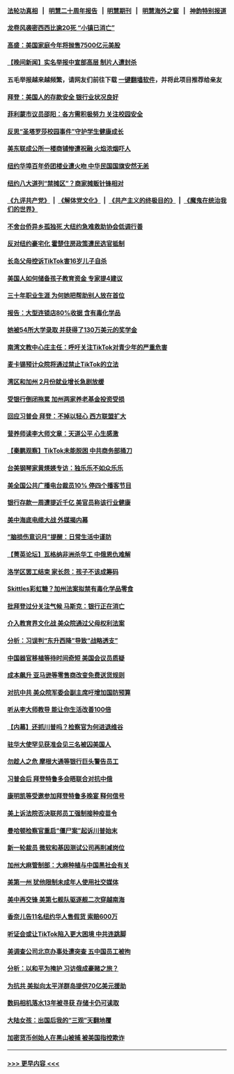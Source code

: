 #### [法轮功真相](https://github.com/gfw-breaker/truth/blob/master/README.md?t=0) &nbsp;&nbsp;|&nbsp;&nbsp; [明慧二十周年报告](https://github.com/gfw-breaker/mh-reports/blob/master/README.md?t=0) &nbsp;&nbsp;|&nbsp;&nbsp;[明慧期刊](https://github.com/gfw-breaker/mh-qikan) &nbsp;&nbsp;|&nbsp;&nbsp; [明慧海外之窗](https://github.com/gfw-breaker/mh-news/blob/master/README.md?t=0) &nbsp;&nbsp;|&nbsp;&nbsp; [神韵特别报道](https://github.com/gfw-breaker/mh-news/blob/master/shenyun.md?t=0)
#### [龙卷风袭密西西比逾20死 “小镇已消亡”](../pages/nsc412/n13958331.md?t=03252143) 
#### [高盛：美国家庭今年将抛售7500亿元美股](../pages/nsc412/n13958271.md?t=03252143) 
#### [【晚间新闻】实名举报中宣部高层 制片人遭封杀](../pages/nsc412/n13958164.md?t=03252143) 
#### 五毛举报越来越频繁，请网友们前往下载 [一键翻墙软件](https://github.com/gfw-breaker/ssr-accounts)，并将此项目推荐给亲友
#### [拜登：美国人的存款安全 银行业状况良好](../pages/nsc412/n13958122.md?t=03252143) 
#### [菲利蒙市议员邵阳：各方需积极努力 关注校园安全](../pages/nsc412/n13958133.md?t=03252143) 
#### [反思“圣塔罗莎校园事件”守护学生健康成长](../pages/nsc412/n13958123.md?t=03252143) 
#### [美东联成公所一楼商铺惨遭祝融 火焰浓烟吓人](../pages/nsc412/n13958094.md?t=03252143) 
#### [纽约华埠百年侨团楼业遭火吻 中华民国国旗安然无恙](../pages/nsc412/n13958088.md?t=03252143) 
#### [纽约八大道列“禁摊区”？商家摊贩针锋相对](../pages/nsc412/n13958085.md?t=03252143) 
#### [《九评共产党》](https://github.com/begood0513/9ping.md/blob/master/README.md) &nbsp;|&nbsp; [《解体党文化》](../../../../jtdwh.md/blob/master/README.md)  &nbsp;|&nbsp; [《共产主义的终极目的》](../../../../gczydzjmd.md/blob/master/README.md) &nbsp;|&nbsp; [《魔鬼在统治我们的世界》](../../../../mgztzwmdsj.md/blob/master/README.md) 
#### [不舍台侨异乡孤独死 大纽约急难救助协会低调行善](../pages/nsc412/n13958114.md?t=03252143) 
#### [反对纽约豪宅化 霍楚住房政策遭民选官抵制](../pages/nsc412/n13958101.md?t=03252143) 
#### [长岛父母控诉TikTok害16岁儿子自杀](../pages/nsc412/n13958082.md?t=03252143) 
#### [美国人如何储备孩子教育资金 专家提4建议](../pages/nsc412/n13957955.md?t=03252143) 
#### [三十年职业生涯 为何她把帮助别人放在首位](../pages/nsc412/n13958080.md?t=03252143) 
#### [报告：大型连锁店80%收据 含有毒化学品](../pages/nsc412/n13958066.md?t=03252143) 
#### [她被54所大学录取 并获得了130万美元的奖学金](../pages/nsc412/n13958078.md?t=03252143) 
#### [南湾文教中心庄主任：呼吁关注TikTok对青少年的严重危害](../pages/nsc412/n13958058.md?t=03252143) 
#### [麦卡锡预计众院将通过禁止TikTok的立法](../pages/nsc412/n13958001.md?t=03252143) 
#### [湾区和加州 2月份就业增长急剧放缓](../pages/nsc412/n13958061.md?t=03252143) 
#### [受银行倒闭拖累 加州两家养老基金投资受损](../pages/nsc412/n13958047.md?t=03252143) 
#### [回应习普会 拜登：不掉以轻心 西方联盟扩大](../pages/nsc412/n13957992.md?t=03252143) 
#### [营养师读李大师文章：天道公平 心生感激](../pages/nsc412/n13957940.md?t=03252143) 
#### [【秦鹏观察】TikTok未能脱困 中共商务部捅刀](../pages/nsc412/n13957900.md?t=03252143) 
#### [台美钢琴家黄煐媖专访：独乐乐不如众乐乐](../pages/nsc412/n13957962.md?t=03252143) 
#### [美全国公共广播电台裁员10% 停四个播客节目](../pages/nsc412/n13957930.md?t=03252143) 
#### [银行存款一周遭提近千亿 美官员称该行业健康](../pages/nsc412/n13957932.md?t=03252143) 
#### [美中海底电缆大战 外媒揭内幕](../pages/nsc412/n13957931.md?t=03252143) 
#### [“脑损伤意识月”提醒：日常生活中谨防](../pages/nsc412/n13957954.md?t=03252143) 
#### [【菁英论坛】瓦格纳非洲杀华工 中俄恩仇难解](../pages/nsc412/n13957888.md?t=03252143) 
#### [洛学区罢工结束 家长怨：孩子不该成筹码](../pages/nsc412/n13957943.md?t=03252143) 
#### [Skittles彩虹糖？加州法案拟禁有毒化学品零食](../pages/nsc412/n13957941.md?t=03252143) 
#### [批拜登过分关注气候 马斯克：银行正在消亡](../pages/nsc412/n13957924.md?t=03252143) 
#### [介入教育界文化战 美众院通过父母权利法案](../pages/nsc412/n13957874.md?t=03252143) 
#### [分析：习误判“东升西降”导致“战略透支”](../pages/nsc412/n13956652.md?t=03252143) 
#### [中国器官移植等待时间奇短 美国会议员质疑](../pages/nsc412/n13957865.md?t=03252143) 
#### [成本飙升 亚马逊等零售商改变免费送货规则](../pages/nsc412/n13957858.md?t=03252143) 
#### [对抗中共 美众院军委会副主席吁增加国防预算](../pages/nsc412/n13957809.md?t=03252143) 
#### [听从李大师教导 能让你生活改善100倍](../pages/nsc412/n13957101.md?t=03252143) 
#### [【内幕】还抓川普吗？检察官为何进退维谷](../pages/nsc412/n13957808.md?t=03252143) 
#### [驻华大使罕见获准会见三名被囚美国人](../pages/nsc412/n13957863.md?t=03252143) 
#### [勿趁人之危 摩根大通等银行巨头警告员工](../pages/nsc412/n13957831.md?t=03252143) 
#### [习普会后 拜登特鲁多会晤联合对抗中俄](../pages/nsc412/n13957812.md?t=03252143) 
#### [康明凯等受邀参加拜登特鲁多晚宴 释何信号](../pages/nsc412/n13957845.md?t=03252143) 
#### [美上诉法院否决联邦员工强制接种疫苗令](../pages/nsc412/n13957826.md?t=03252143) 
#### [曼哈顿检察官重启“僵尸案”起诉川普始末](../pages/nsc412/n13957848.md?t=03252143) 
#### [新一轮裁员 微软和基因测试公司再削减岗位](../pages/nsc412/n13957474.md?t=03252143) 
#### [加州大麻管制部：大麻种植与中国黑社会有关](../pages/nsc412/n13957423.md?t=03252143) 
#### [美第一州 犹他限制未成年人使用社交媒体](../pages/nsc412/n13957739.md?t=03252143) 
#### [美中再交锋 美第七舰队驱逐舰二次穿越南海](../pages/nsc412/n13957773.md?t=03252143) 
#### [香奈儿告11名纽约华人售假货 索赔600万](../pages/nsc412/n13957344.md?t=03252143) 
#### [听证会或让TikTok陷入更大困境 中共连跳脚](../pages/nsc412/n13957571.md?t=03252143) 
#### [美调查公司北京办事处遭突查 五中国员工被拘](../pages/nsc412/n13957275.md?t=03252143) 
#### [分析：以和平为掩护 习访俄成豪赌之旅？](../pages/nsc412/n13957184.md?t=03252143) 
#### [为抗共 美拟向太平洋群岛提供70亿美元援助](../pages/nsc412/n13957554.md?t=03252143) 
#### [数码相机落水13年被寻获 存储卡仍可读取](../pages/nsc412/n13957512.md?t=03252143) 
#### [大陆女孩：出国后我的“三观”天翻地覆](../pages/nsc412/n13957356.md?t=03252143) 
#### [加密货币创始人在黑山被捕 被美国指控欺诈](../pages/nsc412/n13957518.md?t=03252143) 

----
#### [ >>> 更早内容 <<< ](../indexes/nsc412-earlier.md)
